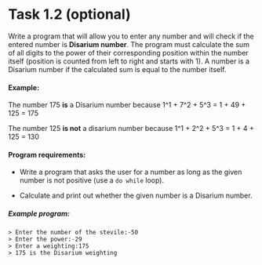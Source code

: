 # Task 1.2 (optional)

Write a program that will allow you to enter any number and will check if the entered number is **Disarium number**.
The program must calculate the sum of all digits to the power of their corresponding position within the number itself (position is counted from left to right and starts with 1).
A number is a Disarium number if the calculated sum is equal to the number itself.

#### Example:

The number 175 **is** a Disarium number because 1^1 + 7^2 + 5^3 = 1 + 49 + 125 = 175

The number 125 **is not** a disarium number because 1^1 + 2^2 + 5^3 = 1 + 4 + 125 = 130

#### Program requirements:

* Write a program that asks the user for a number as long as the given number is not positive (use a `do while` loop).

* Calculate and print out whether the given number is a Disarium number.

##### Example program:

```
> Enter the number of the stevile:-50
> Enter the power:-29
> Enter a weighting:175
> 175 is the Disarium weighting
```
